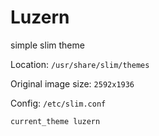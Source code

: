 # Luzern

simple slim theme

Location:
    `/usr/share/slim/themes`

Original image size:
    `2592x1936`

Config:
    `/etc/slim.conf`

```
current_theme luzern
```
